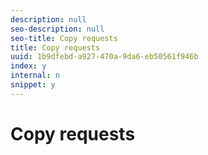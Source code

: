 ```yaml
---
description: null
seo-description: null
seo-title: Copy requests
title: Copy requests
uuid: 1b9dfebd-a927-470a-9da6-eb50561f946b
index: y
internal: n
snippet: y
---
```


# Copy requests

